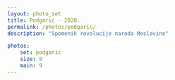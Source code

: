 ```yaml
---
layout: photo_set
title: Podgarić - 2020.
permalink: /photos/podgaric/
description: "Spomenik revolucije naroda Moslavine"

photos:
    set: podgaric
    size: 9
    main: 9
---
```

